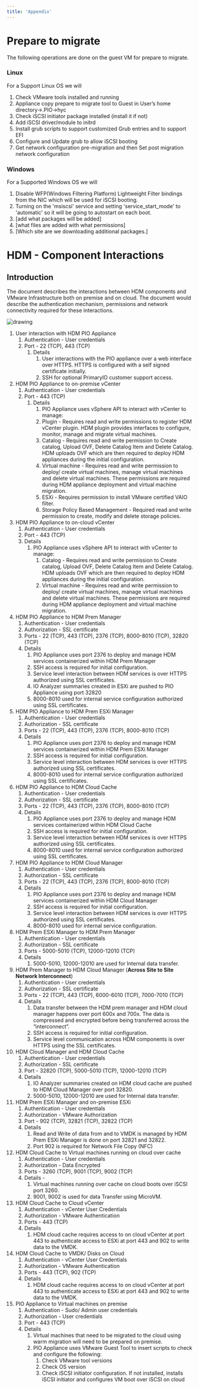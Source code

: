 ```yaml
---
title: 'Appendix'
---
```


# Prepare to migrate

The following operations are done on the guest VM for prepare to migrate.

### Linux

For a Support Linux OS we will
1. Check VMware tools installed and running
1. Appliance copy prepare to migrate tool to Guest in User’s home directory->.PIO->hyc
1. Check iSCSI initiator package installed (install it if not)
1. Add iSCSI driver/module to initrd
1. Install grub scripts to support customized Grub entries and to support EFI
1. Configure and Update grub to allow iSCSI booting
1. Get network configuration pre-migration and then Set post migration network configuration


### Windows


For a Supported Windows OS we will
1. Disable WFP(Windows Filtering Platform) Lightweight Filter bindings from the NIC which will be used for iSCSI booting.
1. Turning on the 'msiscsi' service and setting 'service_start_mode' to 'automatic' so it will be going to autostart on each boot.
1. [add what packages will be added]
1. [what files are added with what permissions]
1. [Which site are we downloading additional packages.]


# HDM - Component Interactions


## Introduction

The document describes the interactions between HDM components and VMware Infrastructure both on premise and on cloud. The document would describe the authentication mechanism, permissions and network connectivity required for these interactions.





![drawing](images/image1.png)



1. User interaction with HDM PIO Appliance
    1. Authentication - User credentials
    1. Port - 22 (TCP), 443 (TCP) 
        1. Details
            1. User interactions with the PIO appliance over a web interface over HTTPS. HTTPS is configured with a self signed certificate initially.
            1. SSH for optional PrimaryIO customer support access.
1. HDM PIO Appliance to on-premise vCenter
    1. Authentication - User credentials
    1. Port - 443 (TCP)
        1. Details
            1. PIO Appliance uses vSphere API to interact with vCenter to manage:
            1. Plugin - Requires read and write permissions to register HDM vCenter plugin. HDM plugin provides interfaces to configure, monitor, manage and migrate virtual machines.
            1. Catalog - Requires read and write permission to Create catalog, Upload OVF,  Delete Catalog Item and Delete Catalog. HDM uploads OVF which are then required to deploy HDM appliances during the initial configuration.
            1. Virtual machine - Requires read and write permission to deploy/ create virtual machines, manage virtual machines and delete virtual machines. These permissions are required during HDM appliance deployment and virtual machine migration.
            1. ESXi - Requires permission to install VMware certified VAIO filter.
            1. Storage Policy Based Management - Required read and write permission to create, modify and delete storage policies.
1. HDM PIO Appliance to on-cloud vCenter
    1. Authentication - User credentials
    1. Port - 443 (TCP)
    1. Details
        1. PIO Appliance uses vSphere API to interact with vCenter to manage:
            1. Catalog - Requires read and write permission to Create catalog, Upload OVF,  Delete Catalog Item and Delete Catalog. HDM uploads OVF which are then required to deploy HDM appliances during the initial configuration.
            1. Virtual machine - Requires read and write permission to deploy/ create virtual machines, manage virtual machines and delete virtual machines. These permissions are required during HDM appliance deployment and virtual machine migration.
1. HDM PIO Appliance to HDM Prem Manager
    1. Authentication - User credentials
    1. Authorization - SSL certificate
    1. Ports - 22 (TCP), 443 (TCP), 2376 (TCP), 8000-8010 (TCP), 32820 (TCP)
    1. Details
        1. PIO Appliance uses port 2376 to deploy and manage HDM services containerized within HDM Prem Manager
        1. SSH access is required for initial configuration.
        1. Service level interaction between HDM services is over HTTPS authorized using SSL certificates.
        1. IO Analyzer summaries created in ESXi are pushed to PIO Appliance using port 32820
        1. 8000-8010 used for internal service configuration authorized using SSL certificates.
1. HDM PIO Appliance to HDM Prem ESXi Manager
    1. Authentication - User credentials
    1. Authorization - SSL certificate
    1. Ports - 22 (TCP), 443 (TCP), 2376 (TCP), 8000-8010 (TCP)
    1. Details
        1. PIO Appliance uses port 2376 to deploy and manage HDM services containerized within HDM Prem ESXi Manager
        1. SSH access is required for initial configuration.
        1. Service level interaction between HDM services is over HTTPS authorized using SSL certificates.
        1. 8000-8010 used for internal service configuration authorized using SSL certificates.
1. HDM PIO Appliance to HDM Cloud Cache
    1. Authentication - User credentials
    1. Authorization - SSL certificate
    1. Ports - 22 (TCP), 443 (TCP), 2376 (TCP), 8000-8010 (TCP)
    1. Details
        1. PIO Appliance uses port 2376 to deploy and manage HDM services containerized within HDM Cloud Cache
        1. SSH access is required for initial configuration.
        1. Service level interaction between HDM services is over HTTPS authorized using SSL certificates.
        1. 8000-8010 used for internal service configuration authorized using SSL certificates.
1. HDM PIO Appliance to HDM Cloud Manager
    1. Authentication - User credentials
    1. Authorization - SSL certificate
    1. Ports - 22 (TCP), 443 (TCP), 2376 (TCP), 8000-8010 (TCP)
    1. Details
        1. PIO Appliance uses port 2376 to deploy and manage HDM services containerized within HDM Cloud Manager
        1. SSH access is required for initial configuration.
        1. Service level interaction between HDM services is over HTTPS authorized using SSL certificates.
        1. 8000-8010 used for internal service configuration.
1. HDM Prem ESXi Manager to HDM Prem Manager
    1. Authentication - User credentials
    1. Authorization - SSL certificate
    1. Ports - 5000-5010 (TCP), 12000-12010 (TCP)
    1. Details
        1. 5000-5010, 12000-12010 are used for Internal data transfer.
1. HDM Prem Manager to HDM Cloud Manager (**Across Site to Site Network Interconnect**)
    1. Authentication - User credentials
    1. Authorization - SSL certificate
    1. Ports - 22 (TCP), 443 (TCP), 6000-6010 (TCP), 7000-7010 (TCP)
    1. Details
        1. Data transfer between the HDM prem manager and HDM cloud manager happens over port 600x and 700x. The data is compressed and encrypted before being transferred across the “interconnect”.
        1. SSH access is required for initial configuration.
        1. Service level communication across HDM components is over HTTPS using the SSL certificates.
1. HDM Cloud Manager and HDM Cloud Cache
    1. Authentication - User credentials
    1. Authorization - SSL certificate
    1. Port - 32820 (TCP), 5000-5010 (TCP), 12000-12010 (TCP)
    1. Details
        1. IO Analyzer summaries created on HDM cloud cache are pushed to HDM Cloud Manager over port 32820.
        1. 5000-5010, 12000-12010 are used for Internal data transfer.
1. HDM Prem ESXi Manager and on-premise ESXi
    1. Authentication - User credentials
    1. Authorization - VMware Authorization
    1. Port - 902 (TCP), 32821 (TCP), 32822 (TCP)
    1. Details
        1. Read and Write of data from and to VMDK is managed by HDM Prem ESXi Manager is done on port 32821 and 32822. 
        1. Port 902 is required for Network File Copy (NFC)
1. HDM Cloud Cache to Virtual machines running on cloud over cache
    1. Authentication - User credentials 
    1. Authorization - Data Encrypted
    1. Ports - 3260 (TCP), 9001 (TCP), 9002 (TCP)
    1. Details - 
        1. Virtual machines running over cache on cloud boots over iSCSI port 3260.
        1. 9001, 9002 is used for data Transfer using MicroVM.
1. HDM Cloud Cache to Cloud vCenter 
    1. Authentication - vCenter User Credentials
    1. Authorization - VMware Authentication
    1. Ports - 443 (TCP)
    1. Details
        1. HDM cloud cache requires access to on cloud vCenter at port 443 to authenticate access to ESXi at port 443 and 902 to write data to the VMDK.
1. HDM Cloud Cache to VMDK/ Disks on Cloud
    1. Authentication - vCenter User Credentials
    1. Authorization - VMware Authentication
    1. Ports - 443 (TCP), 902 (TCP)
    1. Details
        1. HDM cloud cache requires access to on cloud vCenter at port 443 to authenticate access to ESXi at port 443 and 902 to write data to the VMDK.
1. PIO Appliance to Virtual machines on premise
    1. Authentication - Sudo/ Admin user credentials
    1. Authorization - User credentials
    1. Port - 443 (TCP)
    1. Details
        1. Virtual machines that need to be migrated to the cloud using warm migration will need to be prepared on premise.
        1. PIO Appliance uses VMware Guest Tool to insert scripts to check and configure the following:
            1. Check VMware tool versions
            1. Check OS version
            1. Check iSCSI initiator configuration. If not installed, installs iSCSI initiator and configures VM boot over iSCSI on cloud
